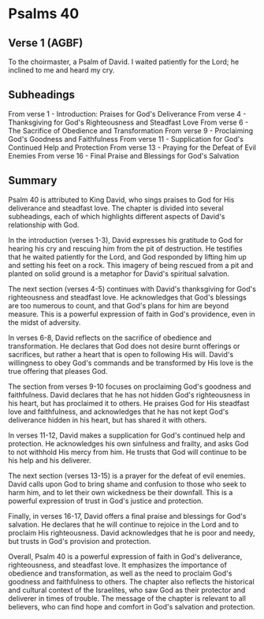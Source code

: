 # Psalms 40

## Verse 1 (AGBF)

To the choirmaster, a Psalm of David. I waited patiently for the Lord; he inclined to me and heard my cry.

## Subheadings

From verse 1 - Introduction: Praises for God's Deliverance
From verse 4 - Thanksgiving for God's Righteousness and Steadfast Love
From verse 6 - The Sacrifice of Obedience and Transformation
From verse 9 - Proclaiming God's Goodness and Faithfulness
From verse 11 - Supplication for God's Continued Help and Protection
From verse 13 - Praying for the Defeat of Evil Enemies
From verse 16 - Final Praise and Blessings for God's Salvation

## Summary

Psalm 40 is attributed to King David, who sings praises to God for His deliverance and steadfast love. The chapter is divided into several subheadings, each of which highlights different aspects of David's relationship with God.

In the introduction (verses 1-3), David expresses his gratitude to God for hearing his cry and rescuing him from the pit of destruction. He testifies that he waited patiently for the Lord, and God responded by lifting him up and setting his feet on a rock. This imagery of being rescued from a pit and planted on solid ground is a metaphor for David's spiritual salvation.

The next section (verses 4-5) continues with David's thanksgiving for God's righteousness and steadfast love. He acknowledges that God's blessings are too numerous to count, and that God's plans for him are beyond measure. This is a powerful expression of faith in God's providence, even in the midst of adversity.

In verses 6-8, David reflects on the sacrifice of obedience and transformation. He declares that God does not desire burnt offerings or sacrifices, but rather a heart that is open to following His will. David's willingness to obey God's commands and be transformed by His love is the true offering that pleases God.

The section from verses 9-10 focuses on proclaiming God's goodness and faithfulness. David declares that he has not hidden God's righteousness in his heart, but has proclaimed it to others. He praises God for His steadfast love and faithfulness, and acknowledges that he has not kept God's deliverance hidden in his heart, but has shared it with others.

In verses 11-12, David makes a supplication for God's continued help and protection. He acknowledges his own sinfulness and frailty, and asks God to not withhold His mercy from him. He trusts that God will continue to be his help and his deliverer.

The next section (verses 13-15) is a prayer for the defeat of evil enemies. David calls upon God to bring shame and confusion to those who seek to harm him, and to let their own wickedness be their downfall. This is a powerful expression of trust in God's justice and protection.

Finally, in verses 16-17, David offers a final praise and blessings for God's salvation. He declares that he will continue to rejoice in the Lord and to proclaim His righteousness. David acknowledges that he is poor and needy, but trusts in God's provision and protection.

Overall, Psalm 40 is a powerful expression of faith in God's deliverance, righteousness, and steadfast love. It emphasizes the importance of obedience and transformation, as well as the need to proclaim God's goodness and faithfulness to others. The chapter also reflects the historical and cultural context of the Israelites, who saw God as their protector and deliverer in times of trouble. The message of the chapter is relevant to all believers, who can find hope and comfort in God's salvation and protection.